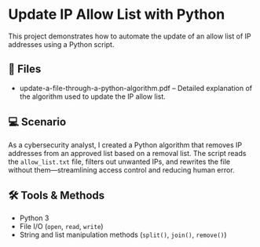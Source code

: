 # Update IP Allow List with Python

This project demonstrates how to automate the update of an allow list of IP addresses using a Python script.

## 📄 Files
- update-a-file-through-a-python-algorithm.pdf – Detailed explanation of the algorithm used to update the IP allow list.

## 💻 Scenario
As a cybersecurity analyst, I created a Python algorithm that removes IP addresses from an approved list based on a removal list. The script reads the `allow_list.txt` file, filters out unwanted IPs, and rewrites the file without them—streamlining access control and reducing human error.

## 🛠️ Tools & Methods
- Python 3
- File I/O (`open`, `read`, `write`)
- String and list manipulation methods (`split()`, `join()`, `remove()`)
